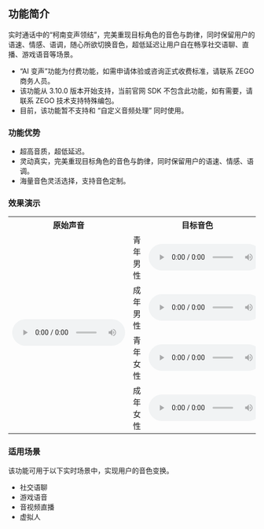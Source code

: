 ## 功能简介

实时通话中的“柯南变声领结”，完美重现目标角色的音色与韵律，同时保留用户的语速、情感、语调，随心所欲切换音色，超低延迟让用户自在畅享社交语聊、直播、游戏语音等场景。

<div class="mk-warning">

- “AI 变声”功能为付费功能，如需申请体验或咨询正式收费标准，请联系 ZEGO 商务人员。
- 该功能从 3.10.0 版本开始支持，当前官网 SDK 不包含此功能，如有需要，请联系 ZEGO 技术支持特殊编包。
- 目前，该功能暂不支持和 “自定义音频处理” 同时使用。
</div>

### 功能优势

- 超高音质，超低延迟。
- 灵动真实，完美重现目标角色的音色与韵律，同时保留用户的语速、情感、语调。
- 海量音色灵活选择，支持音色定制。

### 效果演示

<table>
  <colgroup>
    <col width="30%">
    <col width="10%">
    <col width="30%">
    <col width="30%">
  </colgroup>
<tbody><tr>
<th>原始声音</th>
<th colspan="2">目标音色</th>
<th>AI 变声后</th>
</tr>
<tr>
<td rowspan="4"><audio src="https://storage.zego.im/sdk-doc/doc/video/Express_Video_SDK/Audio/VoiceChanger/original_voice.wav" controls=""  controlsList="nodownload noplaybackrate" style="width: 230px;">您的浏览器不支持 audio 标签。</audio></td>
<td>青年男性</td>
<td><audio src="https://storage.zego.im/sdk-doc/doc/video/Express_Video_SDK/Audio/VoiceChanger/young_male_target_voice.wav" controls=""  controlsList="nodownload noplaybackrate" style="width: 230px;">您的浏览器不支持 audio 标签。</audio></td>
<td><audio src="https://storage.zego.im/sdk-doc/doc/video/Express_Video_SDK/Audio/VoiceChanger/young_male_changer_voice.wav" controls=""  controlsList="nodownload noplaybackrate" style="width: 230px;">您的浏览器不支持 audio 标签。</audio></td>
</tr>
<tr>
<td>成年男性</td>
<td><audio src="https://storage.zego.im/sdk-doc/doc/video/Express_Video_SDK/Audio/VoiceChanger/adult_male_target_voice.wav" controls=""  controlsList="nodownload noplaybackrate" style="width: 230px;">您的浏览器不支持 audio 标签。</audio></td>
<td><audio src="https://storage.zego.im/sdk-doc/doc/video/Express_Video_SDK/Audio/VoiceChanger/adult_male_changer_voice.wav" controls=""  controlsList="nodownload noplaybackrate" style="width: 230px;">您的浏览器不支持 audio 标签。</audio></td>
</tr>
<tr>
<td>青年女性</td>
<td><audio src="https://storage.zego.im/sdk-doc/doc/video/Express_Video_SDK/Audio/VoiceChanger/young_female_target_voice.wav" controls=""  controlsList="nodownload noplaybackrate" style="width: 230px;">您的浏览器不支持 audio 标签。</audio></td>
<td><audio src="https://storage.zego.im/sdk-doc/doc/video/Express_Video_SDK/Audio/VoiceChanger/young_female_changer_voice.wav" controls=""  controlsList="nodownload noplaybackrate" style="width: 230px;">您的浏览器不支持 audio 标签。</audio></td>
</tr>
<tr>
<td>成年女性</td>
<td><audio src="https://storage.zego.im/sdk-doc/doc/video/Express_Video_SDK/Audio/VoiceChanger/adult_female_target_voice.wav" controls=""  controlsList="nodownload noplaybackrate" style="width: 230px;">您的浏览器不支持 audio 标签。</audio></td>
<td><audio src="https://storage.zego.im/sdk-doc/doc/video/Express_Video_SDK/Audio/VoiceChanger/adult_female_changer_voice.wav" controls=""  controlsList="nodownload noplaybackrate" style="width: 230px;">您的浏览器不支持 audio 标签。</audio></td>
</tr>
</tbody></table>

### 适用场景

该功能可用于以下实时场景中，实现用户的音色变换。

- 社交语聊
- 游戏语音
- 音视频直播
- 虚拟人































